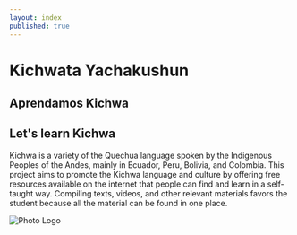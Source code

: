 ```yaml
---
layout: index
published: true
---
```


<div class="row">
  <div class="col-md-8">

# Kichwata Yachakushun 
## Aprendamos Kichwa 
## Let's learn Kichwa

Kichwa is a variety of the Quechua language spoken by the Indigenous Peoples of the Andes, mainly in Ecuador, Peru, Bolivia, and Colombia. This project aims to promote the Kichwa language and culture by offering free resources available on the internet that people can find and learn in a self-taught way. Compiling texts, videos, and other relevant materials favors the student because all the material can be found in one place. 
  </div>
  
  <div class="col-md-4">
    <img src="/images/Photo_logo.png" alt="Photo Logo">
  </div>
</div>
